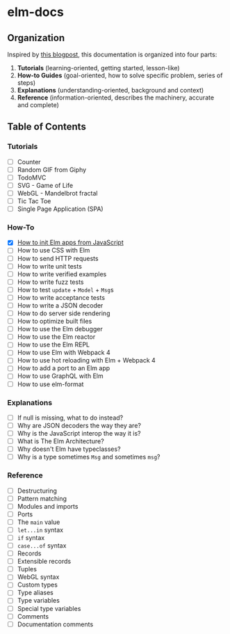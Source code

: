 # elm-docs

## Organization

Inspired by [this blogpost](https://www.divio.com/blog/documentation/), this documentation is organized into four parts:

1. **Tutorials** (learning-oriented, getting started, lesson-like)
2. **How-to Guides** (goal-oriented, how to solve specific problem, series of steps)
3. **Explanations** (understanding-oriented, background and context)
4. **Reference** (information-oriented, describes the machinery, accurate and complete)

## Table of Contents

### Tutorials

* [ ] Counter
* [ ] Random GIF from Giphy
* [ ] TodoMVC
* [ ] SVG - Game of Life
* [ ] WebGL - Mandelbrot fractal
* [ ] Tic Tac Toe
* [ ] Single Page Application (SPA)

### How-To

* [x] [How to init Elm apps from JavaScript](https://github.com/Janiczek/elm-docs/tree/master/how-to/init-elm-apps-from-javascript.md)
* [ ] How to use CSS with Elm
* [ ] How to send HTTP requests
* [ ] How to write unit tests
* [ ] How to write verified examples
* [ ] How to write fuzz tests
* [ ] How to test `update` + `Model` + `Msg`s
* [ ] How to write acceptance tests
* [ ] How to write a JSON decoder
* [ ] How to do server side rendering
* [ ] How to optimize built files
* [ ] How to use the Elm debugger
* [ ] How to use the Elm reactor
* [ ] How to use the Elm REPL
* [ ] How to use Elm with Webpack 4
* [ ] How to use hot reloading with Elm + Webpack 4
* [ ] How to add a port to an Elm app
* [ ] How to use GraphQL with Elm
* [ ] How to use elm-format

### Explanations

* [ ] If null is missing, what to do instead?
* [ ] Why are JSON decoders the way they are?
* [ ] Why is the JavaScript interop the way it is?
* [ ] What is The Elm Architecture?
* [ ] Why doesn't Elm have typeclasses?
* [ ] Why is a type sometimes `Msg` and sometimes `msg`?

### Reference

* [ ] Destructuring
* [ ] Pattern matching
* [ ] Modules and imports
* [ ] Ports
* [ ] The `main` value
* [ ] `let...in` syntax
* [ ] `if` syntax
* [ ] `case...of` syntax
* [ ] Records
* [ ] Extensible records
* [ ] Tuples
* [ ] WebGL syntax
* [ ] Custom types
* [ ] Type aliases
* [ ] Type variables
* [ ] Special type variables
* [ ] Comments
* [ ] Documentation comments

